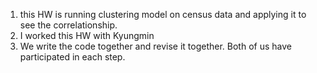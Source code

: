 1. this HW is running clustering model on census data and applying it to see the correlationship.
2. I worked this HW with Kyungmin
3. We write the code together and revise it together. Both of us have participated in each step. 
